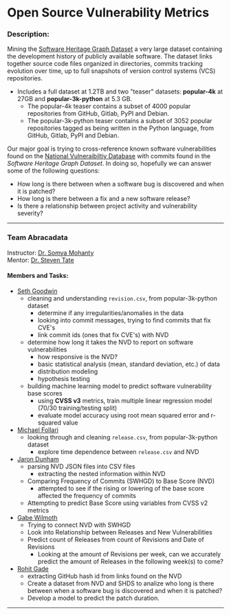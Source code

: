 # Open Source Vulnerability Metrics

### Description:

Mining the [Software Heritage Graph Dataset](https://docs.softwareheritage.org/devel/swh-dataset/graph/dataset.html) a very large dataset containing the development history of publicly available software. The dataset links together source code files organized in directories, commits tracking evolution over time, up to full snapshots of version control systems (VCS) repositories.
* Includes a full dataset at 1.2TB and two "teaser" datasets: **popular-4k** at 27GB and **popular-3k-python** at 5.3 GB.
	* The popular-4k teaser contains a subset of 4000 popular repositories from GitHub, Gitlab, PyPI and Debian.
	* The popular-3k-python teaser contains a subset of 3052 popular repositories tagged as being written in the Python language, from GitHub, Gitlab, PyPI and Debian.

Our major goal is trying to cross-reference known software vulnerabilities found on the [National Vulneraibiltiy Database](https://nvd.nist.gov/) with commits found in the _Software Heritage Graph Dataset_. In doing so, hopefully we can answer some of the following questions: <br/>
* How long is there between when a software bug is discovered and when it is patched?
* How long is there between a fix and a new software release?
* Is there a relationship between project activity and vulnerability severity?
***

### Team Abracadata  
Instructor: [Dr. Somya Mohanty](https://github.com/somyamohanty) <br/>
Mentor: [Dr. Steven Tate](https://www.uncg.edu/cmp/faculty/srtate/) <br/>
#### Members and Tasks:
* [Seth Goodwin](https://github.com/SethGoodwin)
	* cleaning and understanding `revision.csv`, from popular-3k-python dataset
		* determine if any irregularities/anomalies in the data
		* looking into commit messages, trying to find commits that fix CVE's
		* link commit ids (ones that fix CVE's) with NVD
  	* determine how long it takes the NVD to report on software vulnerabilities
		* how responsive is the NVD?
		* basic statistical analysis (mean, standard deviation, etc.) of data
		* distribution modeling
		* hypothesis testing
	* building machine learning model to predict software vulnerability base scores
		* using **CVSS v3** metrics, train multiple linear regression model (70/30 training/testing split)
		* evaluate model accuracy using root mean squared error and r-squared value
* [Michael Follari](https://github.com/stonefollari)
	* looking through and cleaning `release.csv`, from popular-3k-python dataset
		* explore time dependence between `release.csv` and NVD
* [Jaron Dunham](https://github.com/JaronDunham)
	* parsing NVD JSON files into CSV files
		* extracting the nested information within NVD
	* Comparing Frequency of Commits (SWHGD) to Base Score (NVD)
		* attempted to see if the rising or lowering of the base score affected the frequency of commits 
	* Attempting to predict Base Score using variables from CVSS v2 metrics
* [Gabe Wilmoth](https://github.com/GabeWilmoth)
	* Trying to connect NVD with SWHGD
	* Look into Relationship between Releases and New Vulnerabilities
	* Predict count of Releases from count of Revisions and Date of Revisions
		* Looking at the amount of Revisions per week, can we accurately predict the amount of Releases in the following week(s) to come?
* [Rohit Gade](https://github.com/rohitreddygade)
	* extracting GitHub hash id from links found on the NVD
	* Create a dataset from NVD and SHDS to analize who long is there between when a software bug is discovered and when it is patched?
	* Develop a model to predict the patch duration.

***
